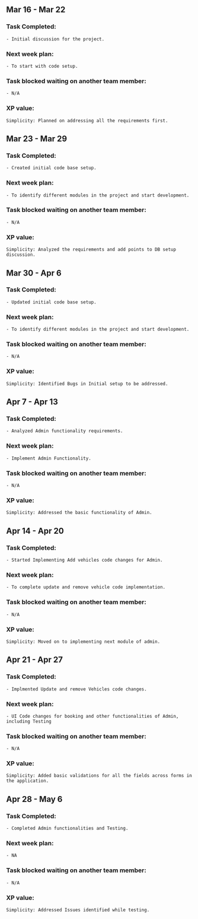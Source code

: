 ## Mar 16 - Mar 22
  ### Task Completed:
    - Initial discussion for the project.
  ### Next week plan:
    - To start with code setup.
  ### Task blocked waiting on another team member:
    - N/A
  ### XP value:
    Simplicity: Planned on addressing all the requirements first. 

## Mar 23 - Mar 29
### Task Completed:
	- Created initial code base setup.
### Next week plan:
	- To identify different modules in the project and start development.
### Task blocked waiting on another team member:
	- N/A
### XP value:
	Simplicity: Analyzed the requirements and add points to DB setup discussion.

## Mar 30 - Apr 6
### Task Completed:
	- Updated initial code base setup.
### Next week plan:
	- To identify different modules in the project and start development.
### Task blocked waiting on another team member:
	- N/A
### XP value:
	Simplicity: Identified Bugs in Initial setup to be addressed.
	
## Apr 7 - Apr 13
### Task Completed:
	- Analyzed Admin functionality requirements.
### Next week plan:
	- Implement Admin Functionality.
### Task blocked waiting on another team member:
	- N/A
### XP value:
	Simplicity: Addressed the basic functionality of Admin.
	
## Apr 14 - Apr 20
### Task Completed:
	- Started Implementing Add vehicles code changes for Admin.
### Next week plan:
	- To complete update and remove vehicle code implementation.
### Task blocked waiting on another team member:
	- N/A
### XP value:
	Simplicity: Moved on to implementing next module of admin.
	
## Apr 21 - Apr 27
### Task Completed:
	- Implmented Update and remove Vehicles code changes.
### Next week plan:
	- UI Code changes for booking and other functionalities of Admin, including Testing
### Task blocked waiting on another team member:
	- N/A
### XP value:
	Simplicity: Added basic validations for all the fields across forms in the application.
	
## Apr 28 - May 6
### Task Completed:
	- Completed Admin functionalities and Testing. 
### Next week plan:
	- NA
### Task blocked waiting on another team member:
	- N/A
### XP value:
	Simplicity: Addressed Issues identified while testing.

